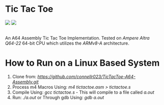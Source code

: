 # Tic Tac Toe

<div align="left">
	<img src="https://img.shields.io/badge/language-A64 Assembly-yellow">
	<img src="https://img.shields.io/badge/developer-Connell Reffo-red">
</div>

<br />

An A64 Assembly Tic Tac Toe Implementation.
Tested on *Ampere Altra Q64-22* 64-bit CPU which utilizes the *ARMv8-A* architecture.

# How to Run on a Linux Based System
1. Clone from: *https://github.com/connellr023/TicTacToe-A64-Assembly.git*
2. Process m4 Macros Using: *m4 tictactoe.asm > tictactoe.s*
3. Compile Using: *gcc tictactoe.s* - This will compile to a file called *a.out*
4. Run: *./a.out* or Through gdb Using: *gdb a.out*
